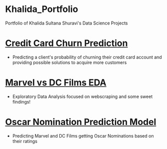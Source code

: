 # Khalida_Portfolio
Portfolio of Khalida Sultana Shuravi's Data Science Projects

# [Credit Card Churn Prediction](https://github.com/kshuravi/Credit_Card_Churn_Prediction)
* Predicting a client's probability of churning their credit card account and providing possible solutions to acquire more customers

# [Marvel vs DC Films EDA](https://github.com/kshuravi/Marvel_vs_DC_Film_EDA)
* Exploratory Data Analysis focused on webscraping and some sweet findings!

# [Oscar Nomination Prediction Model](https://github.com/kshuravi/Oscar_Nomination_Prediction_Model)
* Predicting Marvel and DC Films getting Oscar Nominations based on their ratings
